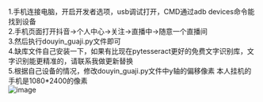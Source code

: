 1.手机连接电脑，开启开发者选项，usb调试打开，CMD通过adb devices命令能找到设备  
2.手机页面打开抖音->个人中心->关注->直播中->随意一个直播间  
3.然后执行douyin_guaji.py文件即可  
4.缺库文件自己安装一下，如果有比现在pytesseract更好的免费文字识别库，文字识别能更精准的，请联系我做更新替换  
5.根据自己设备的情况，修改douyin_guaji.py文件中y轴的偏移像素 
本人挂机的手机是1080*2400的像素  
![image](https://github.com/pokemonzlj/douyin_guaji/assets/35096840/127d1cf5-0814-4edf-846e-b9936e1cb108)

